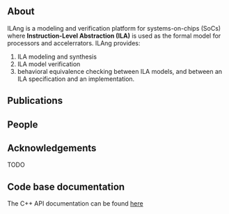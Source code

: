 ## About

ILAng is a modeling and verification platform for systems-on-chips (SoCs) where __Instruction-Level Abstraction (ILA)__ is used as the formal model for processors and accelerrators. 
ILAng provides:
1. ILA modeling and synthesis
2. ILA model verification
3. behavioral equivalence checking between ILA models, and between an ILA specification and an implementation. 

## Publications

## People

## Acknowledgements
TODO

## Code base documentation
The C++ API documentation can be found [here](/doxygen-html/index.html)

